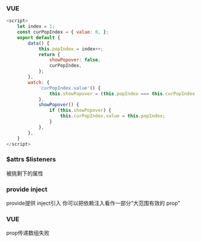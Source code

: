 ### VUE

```js
<script>
    let index = 1;
    const curPopIndex = { value: 0, };
    export default {
        data() {
            this.popIndex = index++;
            return {
                showPopover: false,
                curPopIndex,
            };
        },
        watch: {
            'curPopIndex.value'() {
                this.showPopover = (this.popIndex === this.curPopIndex.value);
            },
            showPopover() {
                if (this.showPopover) {
                    this.curPopIndex.value = this.popIndex;
                }
            },
        },
    }
</script>
```

### $attrs $listeners
被挑剩下的属性
### provide inject
provide提供    inject引入
你可以把依赖注入看作一部分“大范围有效的 prop”

### VUE
prop传递数组失败

